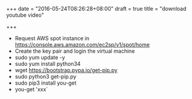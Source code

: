 +++
date = "2016-05-24T08:26:28+08:00"
draft = true
title = "download youtube video"

+++


* Request AWS spot instance in https://console.aws.amazon.com/ec2sp/v1/spot/home
* Create the key pair and login the virtual machine
* sudo yum update -y
* sudo yum install python34
* wget https://bootstrap.pypa.io/get-pip.py
* sudo python3 get-pip.py
* sudo pip3 install you-get
* you-get 'xxx`
